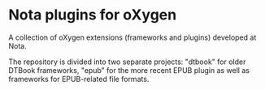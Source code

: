 # Nota plugins for oXygen

A collection of oXygen extensions (frameworks and plugins) developed at Nota.

The repository is divided into two separate projects: "dtbook" for older DTBook frameworks, "epub" for the more recent EPUB plugin as well as frameworks for EPUB-related file formats.